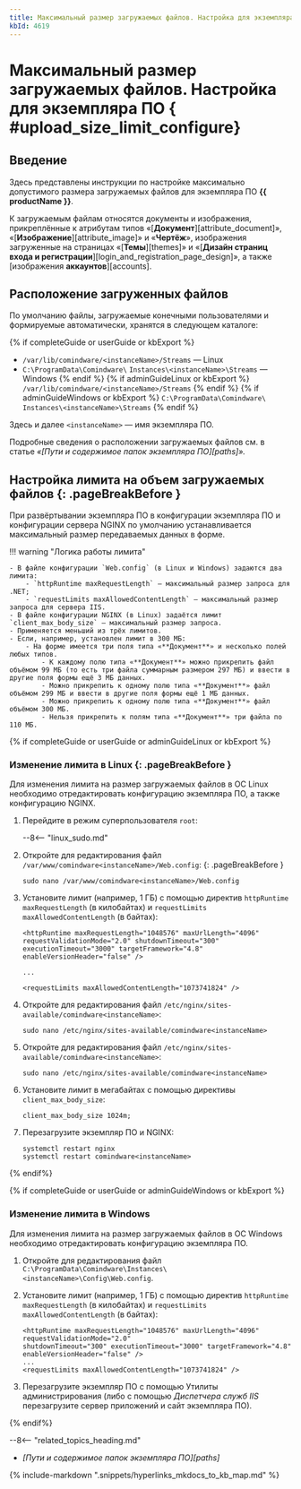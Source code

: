 ```yaml
---
title: Максимальный размер загружаемых файлов. Настройка для экземпляра ПО
kbId: 4619
---
```


# Максимальный размер загружаемых файлов. Настройка для экземпляра ПО { #upload_size_limit_configure}

## Введение

Здесь представлены инструкции по настройке максимально допустимого размера загружаемых файлов для экземпляра ПО **{{ productName }}**.

К загружаемым файлам относятся документы и изображения, прикреплённые к атрибутам типов «[**Документ**][attribute_document]», «[**Изображение**][attribute_image]» и «**Чертёж**», изображения загруженные на страницах «[**Темы**][themes]» и «[**Дизайн страниц входа и регистрации**][login_and_registration_page_design]», а также  [изображения **аккаунтов**][accounts].

## Расположение загруженных файлов

По умолчанию файлы, загружаемые конечными пользователями и формируемые автоматически, хранятся в следующем каталоге:

{% if completeGuide or userGuide or kbExport %}
- `/var/lib/comindware/<instanceName>/Streams` — Linux
- `C:\ProgramData\Comindware\`  `Instances\<instanceName>\Streams` — Windows
{% endif %}
{% if adminGuideLinux or kbExport %}
`/var/lib/comindware/<instanceName>/Streams`
{% endif %}
{% if adminGuideWindows or kbExport %}
`C:\ProgramData\Comindware\`  `Instances\<instanceName>\Streams`
{% endif %}

Здесь и далее `<instanceName>` — имя экземпляра ПО.

Подробные сведения о расположении загружаемых файлов см. в статье *«[Пути и содержимое папок экземпляра ПО][paths]».*

## Настройка лимита на объем загружаемых файлов {: .pageBreakBefore }

При развёртывании экземпляра ПО в конфигурации экземпляра ПО и конфигурации сервера NGINX по умолчанию устанавливается максимальный размер передаваемых данных в форме.

!!! warning "Логика работы лимита"

    - В файле конфигурации `Web.config` (в Linux и Windows) задаются два лимита:
        - `httpRuntime maxRequestLength` — максимальный размер запроса для .NET;
        - `requestLimits maxAllowedContentLength` — максимальный размер запроса для сервера IIS.
    - В файле конфигурации NGINX (в Linux) задаётся лимит `client_max_body_size` — максимальный размер запроса.
    - Применяется меньший из трёх лимитов.
    - Если, например, установлен лимит в 300 МБ:
        - На форме имеется три поля типа «**Документ**» и несколько полей любых типов.
            - К каждому полю типа «**Документ**» можно прикрепить файл объёмом 99 МБ (то есть три файла суммарным размером 297 МБ) и ввести в другие поля формы ещё 3 МБ данных.
            - Можно прикрепить к одному полю типа «**Документ**» файл объёмом 299 МБ и ввести в другие поля формы ещё 1 МБ данных.
            - Можно прикрепить к одному полю типа «**Документ**» файл объёмом 300 МБ.
            - Нельзя прикрепить к полям типа «**Документ**» три файла по 110 МБ.

{% if completeGuide or userGuide or adminGuideLinux or kbExport %}
### Изменение лимита в Linux {: .pageBreakBefore }

Для изменения лимита на размер загружаемых файлов в ОС Linux необходимо отредактировать конфигурацию экземпляра ПО, а также конфигурацию NGINX.

1. Перейдите в режим суперпользователя `root`:

    --8<-- "linux_sudo.md"

2. Откройте для редактирования файл `/var/www/comindware<instanceName>/Web.config`:
{: .pageBreakBefore }

    ```
    sudo nano /var/www/comindware<instanceName>/Web.config
    ```

3. Установите лимит (например, 1 ГБ) с помощью директив `httpRuntime maxRequestLength` (в килобайтах) и `requestLimits maxAllowedContentLength` (в байтах):

    ```
    <httpRuntime maxRequestLength="1048576" maxUrlLength="4096" requestValidationMode="2.0" shutdownTimeout="300" executionTimeout="3000" targetFramework="4.8" enableVersionHeader="false" />

    ...

    <requestLimits maxAllowedContentLength="1073741824" />
    ```

4. Откройте для редактирования файл `/etc/nginx/sites-available/comindware<instanceName>`:

    ```
    sudo nano /etc/nginx/sites-available/comindware<instanceName>
    ```

5. Откройте для редактирования файл `/etc/nginx/sites-available/comindware<instanceName>`:

    ```
    sudo nano /etc/nginx/sites-available/comindware<instanceName>
    ```

6. Установите лимит в мегабайтах с помощью директивы `client_max_body_size`:

    ```
    client_max_body_size 1024m;
    ```

7. Перезагрузите экземпляр ПО и NGINX:

    ```
    systemctl restart nginx
    systemctl restart comindware<instanceName>
    ```

{% endif%}

{% if completeGuide or userGuide or adminGuideWindows or kbExport %}
### Изменение лимита в Windows

Для изменения лимита на размер загружаемых файлов в ОС Windows необходимо отредактировать конфигурацию экземпляра ПО.

1. Откройте для редактирования файл `C:\ProgramData\Comindware\Instances\<instanceName>\Config\Web.config`.
2. Установите лимит (например, 1 ГБ) с помощью директив `httpRuntime maxRequestLength` (в килобайтах) и `requestLimits maxAllowedContentLength` (в байтах):

    ```
    <httpRuntime maxRequestLength="1048576" maxUrlLength="4096" requestValidationMode="2.0" 
    shutdownTimeout="300" executionTimeout="3000" targetFramework="4.8" enableVersionHeader="false" />
    ...
    <requestLimits maxAllowedContentLength="1073741824" />
    ```

3. Перезагрузите экземпляр ПО с помощью Утилиты администрирования (либо с помощью _Диспетчера служб IIS_ перезагрузите сервер приложений и сайт экземпляра ПО).

{% endif%}

<div class="relatedTopics" markdown="block">

--8<-- "related_topics_heading.md"

- _[Пути и содержимое папок экземпляра ПО][paths]_

</div>

{% include-markdown ".snippets/hyperlinks_mkdocs_to_kb_map.md" %}
